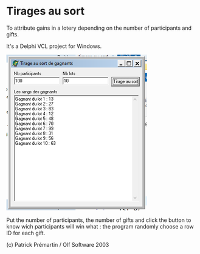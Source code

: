 # Tirages au sort

To attribute gains in a lotery depending on the number of participants and gifts.

It's a Delphi VCL project for Windows.

![main form screen capture](https://github.com/DeveloppeurPascal/one-shot-tools/raw/main/tirages_au_sort/screen-captures/main-form.png)

Put the number of participants, the number of gifts and click the button to know wich participants will win what : the program randomly choose a row ID for each gift.

(c) Patrick Prémartin / Olf Software 2003